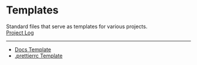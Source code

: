# Templates  

Standard files that serve as templates for various projects.  
[Project Log](docs/index.md)  

---

- [Docs Template](docs_template/docs/index.md)  
- [.prettierrc Template]()